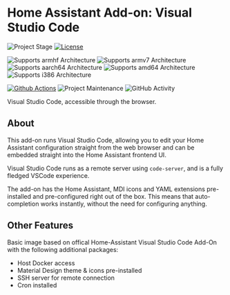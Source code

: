 # Home Assistant Add-on: Visual Studio Code

![Project Stage][project-stage-shield]
[![License][license-shield]](LICENSE.md)

![Supports armhf Architecture][armhf-shield]
![Supports armv7 Architecture][armv7-shield]
![Supports aarch64 Architecture][aarch64-shield]
![Supports amd64 Architecture][amd64-shield]
![Supports i386 Architecture][i386-shield]

[![Github Actions][github-actions-shield]][github-actions]
![Project Maintenance][maintenance-shield]
![GitHub Activity][commits-shield]

Visual Studio Code, accessible through the browser.

## About

This add-on runs Visual Studio Code, allowing you to edit your Home Assistant
configuration straight from the web browser and can be embedded straight
into the Home Assistant frontend UI.

Visual Studio Code runs as a remote server using `code-server`, and is a
fully fledged VSCode experience.

The add-on has the Home Assistant, MDI icons and YAML extensions pre-installed
and pre-configured right out of the box. This means that auto-completion works
instantly, without the need for configuring anything.

## Other Features

Basic image based on offical Home-Assistant Visual Studio Code Add-On 
with the following additional packages:
- Host Docker access
- Material Design theme & icons pre-installed
- SSH server for remote connection
- Cron installed

[aarch64-shield]: https://img.shields.io/badge/aarch64-yes-green.svg
[amd64-shield]: https://img.shields.io/badge/amd64-yes-green.svg
[armhf-shield]: https://img.shields.io/badge/armhf-no-red.svg
[armv7-shield]: https://img.shields.io/badge/armv7-no-red.svg
[commits-shield]: https://img.shields.io/github/commit-activity/y/elcajon/addon-vscode.svg
[commits]: https://github.com/elcajon/addon-vscode/commits/main
[contributors]: https://github.com/elcajon/addon-vscode/graphs/contributors
[discord-ha]: https://discord.gg/c5DvZ4e
[discord-shield]: https://img.shields.io/discord/478094546522079232.svg
[docs]: https://github.com/elcajon/addon-vscode/blob/main/example/DOCS.md
[github-actions-shield]: https://github.com/elcajon/addon-vscode/workflows/CI/badge.svg
[github-actions]: https://github.com/elcajon/addon-vscode/actions
[i386-shield]: https://img.shields.io/badge/i386-no-red.svg
[issue]: https://github.com/elcajon/addon-vscode/issues
[license-shield]: https://img.shields.io/github/license/elcajon/addon-vscode.svg
[maintenance-shield]: https://img.shields.io/maintenance/yes/2021.svg
[patreon-shield]: https://frenck.dev/wp-content/uploads/2019/12/patreon.png
[project-stage-shield]: https://img.shields.io/badge/project%20stage-production%20ready-brightgreen.svg
[reddit]: https://reddit.com/r/homeassistant
[releases-shield]: https://img.shields.io/github/release/elcajon/addon-vscode.svg
[releases]: https://github.com/elcajon/addon-vscode/releases
[repository]: https://github.com/hassio-addons/repository
